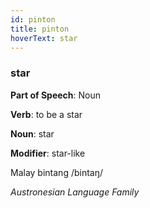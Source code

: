 ```yaml
---
id: pinton
title: pinton
hoverText: star
---
```


### star

**Part of Speech**: Noun

**Verb**: to be a star

**Noun**: star

**Modifier**: star-like

Malay bintang /bintaŋ/

*Austronesian Language Family*